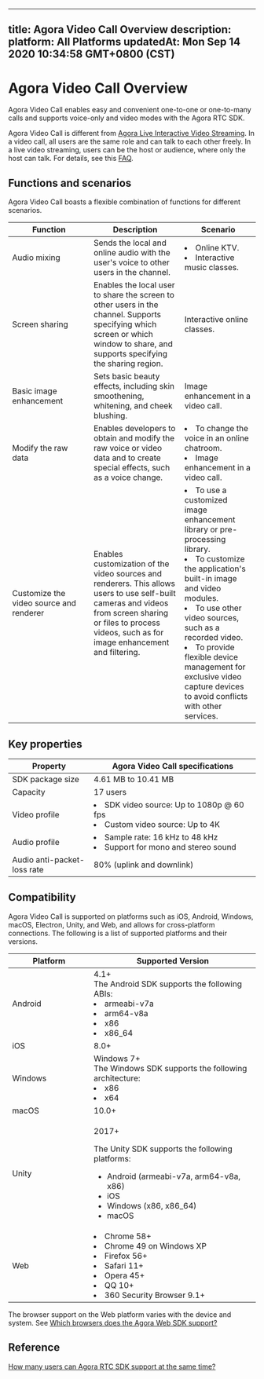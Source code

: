 
---
title: Agora Video Call Overview
description: 
platform: All Platforms
updatedAt: Mon Sep 14 2020 10:34:58 GMT+0800 (CST)
---
# Agora Video Call Overview
Agora Video Call enables easy and convenient one-to-one or one-to-many calls and supports voice-only and video modes with the Agora RTC SDK.

Agora Video Call is different from [Agora Live Interactive Video Streaming](https://docs.agora.io/en/Interactive%20Broadcast/product_live). In a video call, all users are the same role and can talk to each other freely. In a live video streaming, users can be the host or audience, where only the host can talk. For details, see this [FAQ](https://docs.agora.io/en/faq/profile_difference).

## Functions and scenarios

Agora Video Call boasts a flexible combination of functions for different scenarios.

<style> table th:first-of-type {     width: 150px; } th:third-of-type {     width: 170px; }</style>

| Function                                | Description                                                  | Scenario                                                     |
| --------------------------------------- | ------------------------------------------------------------ | ------------------------------------------------------------ |
| Audio mixing                            | Sends the local and online audio with the user's voice to other users in the channel. | <li>Online KTV. <li>Interactive music classes.               |
| Screen sharing                          | Enables the local user to share the screen to other users in the channel. Supports specifying which screen or which window to share, and supports specifying the sharing region. | Interactive online classes.                                  |
| Basic image enhancement                 | Sets basic beauty effects, including skin smoothening, whitening, and cheek blushing. | Image enhancement in a video call.                           |
| Modify the raw data                     | Enables developers to obtain and modify the raw voice or video data and to create special effects, such as a voice change. | <li>To change the voice in an online chatroom. <li>Image enhancement in a video call. |
| Customize the video source and renderer | Enables customization of the video sources and renderers. This allows users to use self-built cameras and videos from screen sharing or files to process videos, such as for image enhancement and filtering. | <li>To use a customized image enhancement library or pre-processing library.<li>To customize the application's built-in image and video modules.<li>To use other video sources, such as a recorded video.<li>To provide flexible device management for exclusive video capture devices to avoid conflicts with other services. |

## Key properties

| Property                    | Agora Video Call specifications                              |
| --------------------------- | ------------------------------------------------------------ |
| SDK package size            | 4.61 MB to 10.41 MB                                          |
| Capacity                    | 17 users                                                     |
| Video profile               | <li>SDK video source: Up to 1080p @ 60 fps<li>Custom video source: Up to 4K |
| Audio profile               | <li>Sample rate: 16 kHz to 48 kHz<li>Support for mono and stereo sound |
| Audio anti-packet-loss rate | 80% (uplink and downlink)                                    |

## Compatibility

Agora Video Call is supported on platforms such as iOS, Android, Windows, macOS, Electron, Unity, and Web, and allows for cross-platform connections. The following is a list of supported platforms and their versions.

| Platform             | Supported Version                                            |
| -------------------- | ------------------------------------------------------------ |
| Android              | 4.1+<br>The Android SDK supports the following ABIs:<li>armeabi-v7a<li>arm64-v8a<li>x86<li>x86_64 |
| iOS                  | 8.0+                                                         |
| Windows              | Windows 7+<br>The Windows SDK supports the following architecture:<li>x86<li>x64                                                      |
| macOS                | 10.0+                                                        |
| Unity                | <p>2017+</p><p>The Unity SDK supports the following platforms:<p><ul><li>Android (armeabi-v7a, arm64-v8a, x86)<li>iOS<li>Windows (x86, x86_64)<li>macOS                                                        |
| Web                  | <li>Chrome 58+<li>Chrome 49 on Windows XP<li>Firefox 56+<li>Safari 11+<li>Opera 45+<li>QQ 10+<li>360 Security Browser 9.1+ |

<div class="alert note">The browser support on the Web platform varies with the device and system. See <a href="https://docs.agora.io/cn/faq/browser_support">Which browsers does the Agora Web SDK support?</a></div>


## Reference

[How many users can Agora RTC SDK support at the same time?](https://docs.agora.io/en/faq/capacity)
